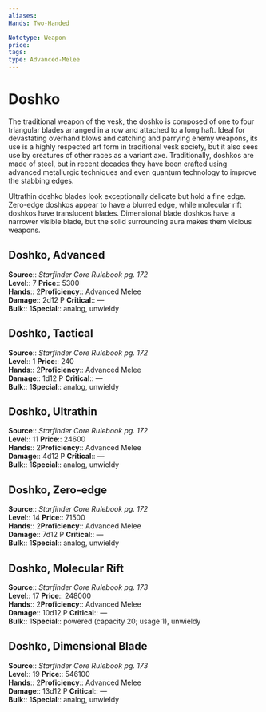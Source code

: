 ```yaml
---
aliases: 
Hands: Two-Handed

Notetype: Weapon
price: 
tags: 
type: Advanced-Melee
---
```


# Doshko

The traditional weapon of the vesk, the doshko is composed of one to four triangular blades arranged in a row and attached to a long haft. Ideal for devastating overhand blows and catching and parrying enemy weapons, its use is a highly respected art form in traditional vesk society, but it also sees use by creatures of other races as a variant axe. Traditionally, doshkos are made of steel, but in recent decades they have been crafted using advanced metallurgic techniques and even quantum technology to improve the stabbing edges.

Ultrathin doshko blades look exceptionally delicate but hold a fine edge. Zero-edge doshkos appear to have a blurred edge, while molecular rift doshkos have translucent blades. Dimensional blade doshkos have a narrower visible blade, but the solid surrounding aura makes them vicious weapons.

## Doshko, Advanced

**Source**:: _Starfinder Core Rulebook pg. 172_  
**Level**:: 7
**Price**:: 5300  
**Hands**:: 2**Proficiency**:: Advanced Melee  
**Damage**:: 2d12 P
**Critical**:: —  
**Bulk**:: 1**Special**:: analog, unwieldy

## Doshko, Tactical

**Source**:: _Starfinder Core Rulebook pg. 172_  
**Level**:: 1
**Price**:: 240  
**Hands**:: 2**Proficiency**:: Advanced Melee  
**Damage**:: 1d12 P
**Critical**:: —  
**Bulk**:: 1**Special**:: analog, unwieldy

## Doshko, Ultrathin

**Source**:: _Starfinder Core Rulebook pg. 172_  
**Level**:: 11
**Price**:: 24600  
**Hands**:: 2**Proficiency**:: Advanced Melee  
**Damage**:: 4d12 P
**Critical**:: —  
**Bulk**:: 1**Special**:: analog, unwieldy

## Doshko, Zero-edge

**Source**:: _Starfinder Core Rulebook pg. 172_  
**Level**:: 14
**Price**:: 71500  
**Hands**:: 2**Proficiency**:: Advanced Melee  
**Damage**:: 7d12 P
**Critical**:: —  
**Bulk**:: 1**Special**:: analog, unwieldy

## Doshko, Molecular Rift

**Source**:: _Starfinder Core Rulebook pg. 173_  
**Level**:: 17
**Price**:: 248000  
**Hands**:: 2**Proficiency**:: Advanced Melee  
**Damage**:: 10d12 P
**Critical**:: —  
**Bulk**:: 1**Special**:: powered (capacity 20; usage 1), unwieldy

## Doshko, Dimensional Blade

**Source**:: _Starfinder Core Rulebook pg. 173_  
**Level**:: 19
**Price**:: 546100  
**Hands**:: 2**Proficiency**:: Advanced Melee  
**Damage**:: 13d12 P
**Critical**:: —  
**Bulk**:: 1**Special**:: analog, unwieldy
